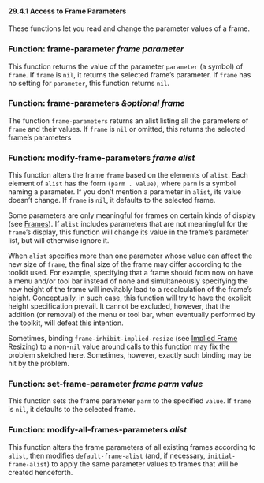 

#### 29.4.1 Access to Frame Parameters

These functions let you read and change the parameter values of a frame.

### Function: **frame-parameter** *frame parameter*

This function returns the value of the parameter `parameter` (a symbol) of `frame`. If `frame` is `nil`, it returns the selected frame’s parameter. If `frame` has no setting for `parameter`, this function returns `nil`.

### Function: **frame-parameters** *\&optional frame*

The function `frame-parameters` returns an alist listing all the parameters of `frame` and their values. If `frame` is `nil` or omitted, this returns the selected frame’s parameters

### Function: **modify-frame-parameters** *frame alist*

This function alters the frame `frame` based on the elements of `alist`. Each element of `alist` has the form `(parm . value)`, where `parm` is a symbol naming a parameter. If you don’t mention a parameter in `alist`, its value doesn’t change. If `frame` is `nil`, it defaults to the selected frame.

Some parameters are only meaningful for frames on certain kinds of display (see [Frames](Frames.html)). If `alist` includes parameters that are not meaningful for the `frame`’s display, this function will change its value in the frame’s parameter list, but will otherwise ignore it.

When `alist` specifies more than one parameter whose value can affect the new size of `frame`, the final size of the frame may differ according to the toolkit used. For example, specifying that a frame should from now on have a menu and/or tool bar instead of none and simultaneously specifying the new height of the frame will inevitably lead to a recalculation of the frame’s height. Conceptually, in such case, this function will try to have the explicit height specification prevail. It cannot be excluded, however, that the addition (or removal) of the menu or tool bar, when eventually performed by the toolkit, will defeat this intention.

Sometimes, binding `frame-inhibit-implied-resize` (see [Implied Frame Resizing](Implied-Frame-Resizing.html)) to a non-`nil` value around calls to this function may fix the problem sketched here. Sometimes, however, exactly such binding may be hit by the problem.

### Function: **set-frame-parameter** *frame parm value*

This function sets the frame parameter `parm` to the specified `value`. If `frame` is `nil`, it defaults to the selected frame.

### Function: **modify-all-frames-parameters** *alist*

This function alters the frame parameters of all existing frames according to `alist`, then modifies `default-frame-alist` (and, if necessary, `initial-frame-alist`) to apply the same parameter values to frames that will be created henceforth.
